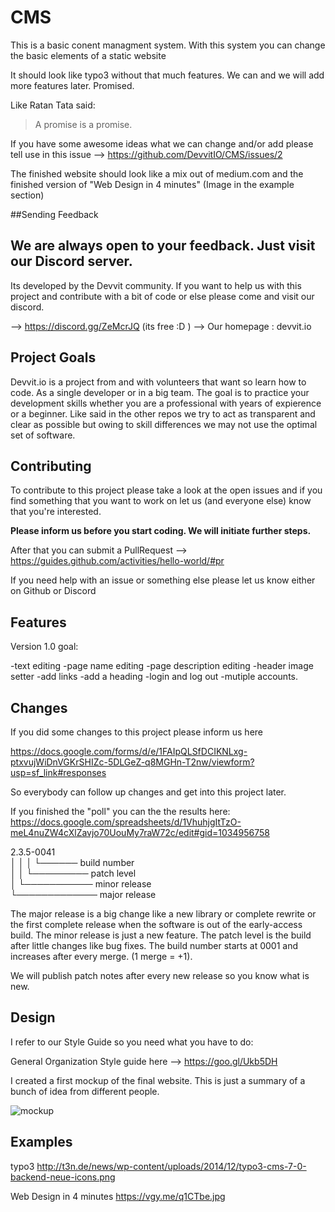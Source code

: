 # CMS

This is a basic conent managment system.
With this system you can change the basic elements of a static website

It should look like typo3 without that much features. We can and we will add more features later.
Promised.

Like Ratan Tata said:
>A promise is a promise.

If you have some awesome ideas what we can change and/or add please tell use in this issue
--> https://github.com/DevvitIO/CMS/issues/2

The finished website should look like a mix out of medium.com and the finished version of "Web Design in 4 minutes" (Image in the example section)

##Sending Feedback

We are always open to your feedback.
Just visit our Discord server.
---------

Its developed by the Devvit community. 
If you want to help us with this project and contribute with a bit of code or else please come and visit our discord.

--> https://discord.gg/ZeMcrJQ (its free :D )
--> Our homepage : devvit.io

## Project Goals

Devvit.io is a project from and with volunteers that want so learn how to code. As a single developer or in a big team. The goal is to practice your development skills whether you are a professional with years of expierence or a beginner. Like said in the other repos 
we try to act as transparent and clear as possible but owing to skill differences we may not use the optimal set of software.

## Contributing

To contribute to this project please take a look at the open issues and if you find something that you want to work on let us (and everyone else) know that you're interested.

**Please inform us before you start coding. We will initiate further steps.**

After that you can submit a PullRequest 
--> https://guides.github.com/activities/hello-world/#pr

If you need help with an issue or something else please let us know either on Github or Discord

## Features

Version 1.0 goal:

-text editing
-page name editing
-page description editing
-header image setter
-add links
-add a heading
-login and log out
-mutiple accounts.


## Changes

If you did some changes to this project please inform us here

https://docs.google.com/forms/d/e/1FAIpQLSfDCIKNLxg-ptxvujWiDnVGKrSHIZc-5DLGeZ-q8MGHn-T2nw/viewform?usp=sf_link#responses

So everybody can follow up changes and get into this project later.

If you finished the "poll" you can the the results here:
https://docs.google.com/spreadsheets/d/1VhuhjgItTzO-meL4nuZW4cXlZavjo70UouMy7raW72c/edit#gid=1034956758


2.3.5-0041<br />
│ │ │  └────── build number<br />
│ │ └───────── patch level<br />
│ └─────────── minor release<br />
└───────────── major release<br />

The major release is a big change like a new library or complete rewrite or the first complete release when the software is
out of the early-access build.
The minor release is just a new feature.
The patch level is the build after little changes like bug fixes.
The build number starts at 0001 and increases after every merge. (1 merge = +1).

We will publish patch notes after every new release so you know what is new.


## Design

I refer to our Style Guide so you need what you have to do:

General Organization Style guide here --> https://goo.gl/Ukb5DH

I created a first mockup of the final website.
This is just a summary of a bunch of idea from different people.

![mockup](https://vgy.me/XpvqPJ.png)


## Examples

typo3
http://t3n.de/news/wp-content/uploads/2014/12/typo3-cms-7-0-backend-neue-icons.png 

Web Design in 4 minutes
https://vgy.me/q1CTbe.jpg







